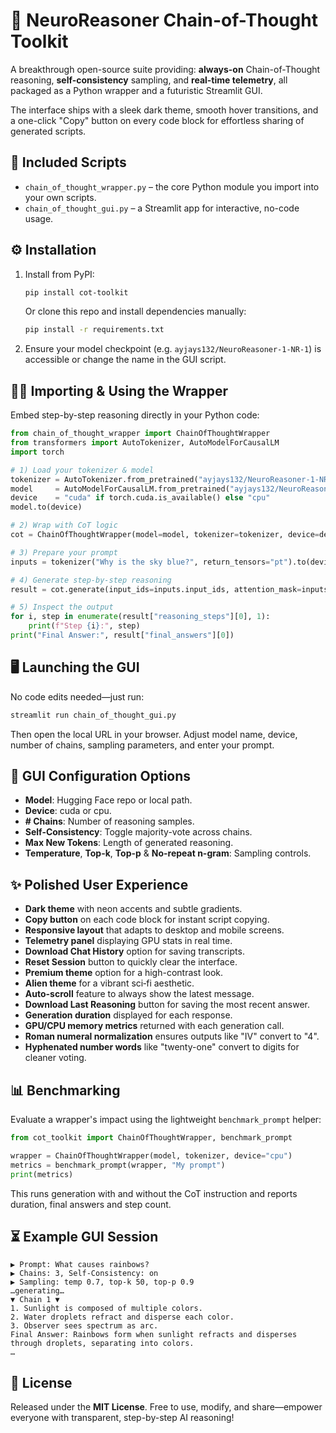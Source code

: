 # 🚀 NeuroReasoner Chain-of-Thought Toolkit

A breakthrough open-source suite providing: **always-on** Chain-of-Thought reasoning, **self-consistency** sampling, and **real-time telemetry**, all packaged as a Python wrapper and a futuristic Streamlit GUI.

The interface ships with a sleek dark theme, smooth hover transitions, and a one-click "Copy" button on every code block for effortless sharing of generated scripts.

## 📂 Included Scripts

- `chain_of_thought_wrapper.py` – the core Python module you import into your own scripts.
- `chain_of_thought_gui.py` – a Streamlit app for interactive, no-code usage.

## ⚙️ Installation

1. Install from PyPI:
   ```bash
   pip install cot-toolkit
   ```
   Or clone this repo and install dependencies manually:
   ```bash
   pip install -r requirements.txt
   ```
2. Ensure your model checkpoint (e.g. `ayjays132/NeuroReasoner-1-NR-1`) is accessible or change the name in the GUI script.

## 👩‍💻 Importing & Using the Wrapper

Embed step-by-step reasoning directly in your Python code:

```python
from chain_of_thought_wrapper import ChainOfThoughtWrapper
from transformers import AutoTokenizer, AutoModelForCausalLM
import torch

# 1) Load your tokenizer & model
tokenizer = AutoTokenizer.from_pretrained("ayjays132/NeuroReasoner-1-NR-1")
model     = AutoModelForCausalLM.from_pretrained("ayjays132/NeuroReasoner-1-NR-1")
device    = "cuda" if torch.cuda.is_available() else "cpu"
model.to(device)

# 2) Wrap with CoT logic
cot = ChainOfThoughtWrapper(model=model, tokenizer=tokenizer, device=device)

# 3) Prepare your prompt
inputs = tokenizer("Why is the sky blue?", return_tensors="pt").to(device)

# 4) Generate step-by-step reasoning
result = cot.generate(input_ids=inputs.input_ids, attention_mask=inputs.attention_mask)

# 5) Inspect the output
for i, step in enumerate(result["reasoning_steps"][0], 1):
    print(f"Step {i}:", step)
print("Final Answer:", result["final_answers"][0])
```

## 🖥️ Launching the GUI

No code edits needed—just run:

```bash
streamlit run chain_of_thought_gui.py
```

Then open the local URL in your browser. Adjust model name, device, number of chains, sampling parameters, and enter your prompt.

## 🔧 GUI Configuration Options

- **Model**: Hugging Face repo or local path.
- **Device**: cuda or cpu.
- **# Chains**: Number of reasoning samples.
- **Self-Consistency**: Toggle majority-vote across chains.
- **Max New Tokens**: Length of generated reasoning.
- **Temperature**, **Top-k**, **Top-p** & **No-repeat n-gram**: Sampling controls.

## ✨ Polished User Experience

- **Dark theme** with neon accents and subtle gradients.
- **Copy button** on each code block for instant script copying.
- **Responsive layout** that adapts to desktop and mobile screens.
- **Telemetry panel** displaying GPU stats in real time.
- **Download Chat History** option for saving transcripts.
- **Reset Session** button to quickly clear the interface.
- **Premium theme** option for a high-contrast look.
- **Alien theme** for a vibrant sci‑fi aesthetic.
- **Auto-scroll** feature to always show the latest message.
- **Download Last Reasoning** button for saving the most recent answer.
- **Generation duration** displayed for each response.
- **GPU/CPU memory metrics** returned with each generation call.
- **Roman numeral normalization** ensures outputs like "IV" convert to "4".
- **Hyphenated number words** like "twenty-one" convert to digits for cleaner voting.

## 📊 Benchmarking

Evaluate a wrapper's impact using the lightweight `benchmark_prompt` helper:

```python
from cot_toolkit import ChainOfThoughtWrapper, benchmark_prompt

wrapper = ChainOfThoughtWrapper(model, tokenizer, device="cpu")
metrics = benchmark_prompt(wrapper, "My prompt")
print(metrics)
```

This runs generation with and without the CoT instruction and reports
duration, final answers and step count.

## ⏳ Example GUI Session

```text
▶ Prompt: What causes rainbows?
▶ Chains: 3, Self-Consistency: on
▶ Sampling: temp 0.7, top-k 50, top-p 0.9
…generating…
▼ Chain 1 ▼
1. Sunlight is composed of multiple colors.
2. Water droplets refract and disperse each color.
3. Observer sees spectrum as arc.
Final Answer: Rainbows form when sunlight refracts and disperses through droplets, separating into colors.
…
```

## 📜 License

Released under the **MIT License**. Free to use, modify, and share—empower everyone with transparent, step-by-step AI reasoning!

